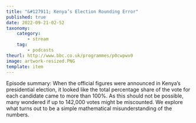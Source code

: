 ```yaml
---
title: "&#127911; Kenya’s Election Rounding Error"
published: true
date: 2022-09-21-02-52
taxonomy:
    category:
        - stream
    tag:
        - podcasts
theurl: http://www.bbc.co.uk/programmes/p0cwpwv0
image: artwork-resized.PNG
template: item
---
```


Episode summary: When the official figures were announced in Kenya&rsquo;s presidential election, it looked like the total percentage share of the vote for each candidate came to more than 100%. As this should not be possible, many wondered if up to 142,000 votes might be miscounted. We explore what turns out to be a simple mathematical misunderstanding of the numbers.

